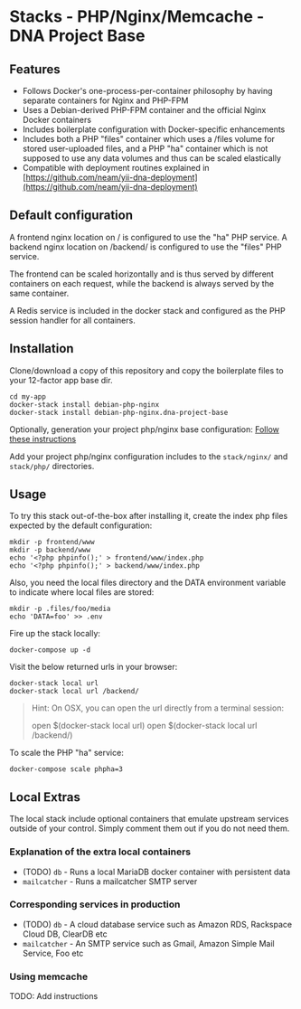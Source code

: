Stacks - PHP/Nginx/Memcache - DNA Project Base
===================================

## Features

* Follows Docker's one-process-per-container philosophy by having separate containers for Nginx and PHP-FPM
* Uses a Debian-derived PHP-FPM container and the official Nginx Docker containers
* Includes boilerplate configuration with Docker-specific enhancements
* Includes both a PHP "files" container which uses a /files volume for stored user-uploaded files, and a PHP "ha" container which is not supposed to use any data volumes and thus can be scaled elastically
* Compatible with deployment routines explained in [https://github.com/neam/yii-dna-deployment](https://github.com/neam/yii-dna-deployment)

## Default configuration

A frontend nginx location on / is configured to use the "ha" PHP service. A backend nginx location on /backend/ is configured to use the "files" PHP service. 

The frontend can be scaled horizontally and is thus served by different containers on each request, while the backend is always served by the same container. 

A Redis service is included in the docker stack and configured as the PHP session handler for all containers. 

## Installation

Clone/download a copy of this repository and copy the boilerplate files to your 12-factor app base dir.

    cd my-app
    docker-stack install debian-php-nginx
    docker-stack install debian-php-nginx.dna-project-base

Optionally, generation your project php/nginx base configuration: [Follow these instructions](../../generators/server-config-generator/README.md)

Add your project php/nginx configuration includes to the `stack/nginx/` and `stack/php/` directories.

## Usage

To try this stack out-of-the-box after installing it, create the index php files expected by the default configuration:

    mkdir -p frontend/www
    mkdir -p backend/www
    echo '<?php phpinfo();' > frontend/www/index.php
    echo '<?php phpinfo();' > backend/www/index.php

Also, you need the local files directory and the DATA environment variable to indicate where local files are stored:

    mkdir -p .files/foo/media
    echo 'DATA=foo' >> .env

Fire up the stack locally:

    docker-compose up -d

Visit the below returned urls in your browser:

    docker-stack local url
    docker-stack local url /backend/

> Hint: On OSX, you can open the url directly from a terminal session:
>
>    open $(docker-stack local url)
>    open $(docker-stack local url /backend/)

To scale the PHP "ha" service:

    docker-compose scale phpha=3

## Local Extras

The local stack include optional containers that emulate upstream services outside of your control. Simply comment them out if you do not need them.

### Explanation of the extra local containers

* (TODO) `db` - Runs a local MariaDB docker container with persistent data
* `mailcatcher` - Runs a mailcatcher SMTP server

### Corresponding services in production

* (TODO) `db` - A cloud database service such as Amazon RDS, Rackspace Cloud DB, ClearDB etc
* `mailcatcher` - An SMTP service such as Gmail, Amazon Simple Mail Service, Foo etc

### Using memcache

TODO: Add instructions

